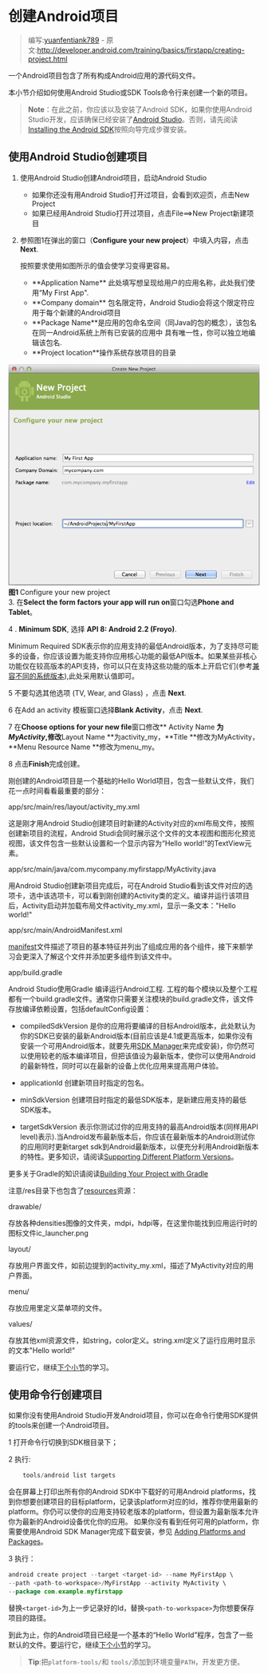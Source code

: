 # 创建Android项目

> 编写:[yuanfentiank789](https://github.com/yuanfentiank789) - 原文:<http://developer.android.com/training/basics/firstapp/creating-project.html>

一个Android项目包含了所有构成Android应用的源代码文件。

本小节介绍如何使用Android Studio或SDK Tools命令行来创建一个新的项目。

> **Note**：在此之前，你应该以及安装了Android SDK，如果你使用Android Studio开发，应该确保已经安装了[Android Studio](http://developer.android.com/sdk/installing/studio.html)。否则，请先阅读 [Installing the Android SDK](http://developer.android.com/sdk/installing/index.html)按照向导完成步骤安装。

## 使用Android Studio创建项目

1. 使用Android Studio创建Android项目，启动Android Studio
   <ul>
   <li>如果你还没有用Android Studio打开过项目，会看到欢迎页，点击New Project</li>
   <li>如果已经用Android Studio打开过项目，点击File==>New Project新建项目</li>
   </ul>

2. 参照图1在弹出的窗口（**Configure your new project**）中填入内容，点击**Next**. 

   按照要求使用如图所示的值会使学习变得更容易。
   <ul>
   <li>**Application Name** 此处填写想呈现给用户的应用名称，此处我们使用“My First App".</li>
   <li>**Company domain** 包名限定符，Android Studio会将这个限定符应用于每个新建的Android项目</li>
   <li>**Package Name**是应用的包命名空间（同Java的包的概念），该包名在同一Android系统上所有已安装的应用中      具有唯一性，你可以独立地编辑该包名.</li>
   <li>**Project location**操作系统存放项目的目录</li>
   </ul>
 
![image](studio-setup-1.png)
    <strong >图1 </strong>Configure your new project    
3. 在**Select the form factors your app will run on**窗口勾选**Phone and Tablet**。


4
. **Minimum SDK**, 选择 **API 8: Android 2.2 (Froyo)**.
   
   Minimum Required SDK表示你的应用支持的最低Android版本，为了支持尽可能多的设备，你应该设置为能支持你应用核心功能的最低API版本。如果某些非核心功能仅在较高版本的API支持，你可以只在支持这些功能的版本上开启它们(参考[兼容不同的系统版本](../supporting-devices/platforms.html)),此处采用默认值即可。

5 不要勾选其他选项 (TV, Wear, and Glass) ，点击 **Next**.   

6 在Add an activity 模板窗口选择**Blank Activity**，点击 **Next**. 

7 在**Choose options for your new file**窗口修改** Activity Name **为<I>MyActivity</I>,修改**Layout Name **为activity_my，**Title **修改为MyActivity，**Menu Resource Name **修改为menu_my。

8 点击**Finish**完成创建。

  刚创建的Android项目是一个基础的Hello World项目，包含一些默认文件，我们花一点时间看看最重要的部分：


app/src/main/res/layout/activity_my.xml

这是刚才用Android Studio创建项目时新建的Activity对应的xml布局文件，按照创建新项目的流程，Android Studi会同时展示这个文件的文本视图和图形化预览视图，该文件包含一些默认设置和一个显示内容为“Hello world!”的TextView元素。

app/src/main/java/com.mycompany.myfirstapp/MyActivity.java

用Android Studio创建新项目完成后，可在Android Studio看到该文件对应的选项卡，选中该选项卡，可以看到刚创建的Activity类的定义。编译并运行该项目后，Activity启动并加载布局文件activity_my.xml，显示一条文本："Hello world!"

app/src/main/AndroidManifest.xml

[manifest](http://developer.android.com/guide/topics/manifest/manifest-intro.html)文件描述了项目的基本特征并列出了组成应用的各个组件，接下来额学习会更深入了解这个文件并添加更多组件到该文件中。 

app/build.gradle

Android Studio使用Gradle 编译运行Android工程. 工程的每个模块以及整个工程都有一个build.gradle文件。通常你只需要关注模块的build.gradle文件，该文件存放编译依赖设置，包括defaultConfig设置：

+ compiledSdkVersion
是你的应用将要编译的目标Android版本，此处默认为你的SDK已安装的最新Android版本(目前应该是4.1或更高版本，如果你没有安装一个可用Android版本，就要先用[SDK Manager](http://developer.android.com/sdk/installing/adding-packages.html)来完成安装)，你仍然可以使用较老的版本编译项目，但把该值设为最新版本，使你可以使用Android的最新特性，同时可以在最新的设备上优化应用来提高用户体验。

+ applicationId 创建新项目时指定的包名。

+ minSdkVersion 创建项目时指定的最低SDK版本，是新建应用支持的最低SDK版本。

+ targetSdkVersion 表示你测试过你的应用支持的最高Android版本(同样用API level)表示).当Android发布最新版本后，你应该在最新版本的Android测试你的应用同时更新target sdk到Android最新版本，以便充分利用Android新版本的特性。更多知识，请阅读[Supporting Different Platform Versions](http://developer.android.com/training/basics/supporting-devices/platforms.html)。


更多关于Gradle的知识请阅读[Building Your Project with Gradle](http://developer.android.com/sdk/installing/studio-build.html) 

注意/res目录下也包含了[resources](http://developer.android.com/guide/topics/resources/overview.html)资源：

drawable<density>/

存放各种densities图像的文件夹，mdpi，hdpi等，在这里你能找到应用运行时的图标文件ic_launcher.png

layout/

存放用户界面文件，如前边提到的activity_my.xml，描述了MyActivity对应的用户界面。

menu/

存放应用里定义菜单项的文件。

values/

存放其他xml资源文件，如string，color定义。string.xml定义了运行应用时显示的文本"Hello world!"

要运行它，继续[下个小节](running-app.html)的学习。

## 使用命令行创建项目

如果你没有使用Android Studio开发Android项目，你可以在命令行使用SDK提供的tools来创建一个Android项目。

1 打开命令行切换到SDK根目录下；

2 执行:

```java
    tools/android list targets
```

会在屏幕上打印出所有你的Android SDK中下载好的可用Android  platforms，找到你想要创建项目的目标platform，记录该platform对应的Id，推荐你使用最新的platform。你仍可以使你的应用支持较老版本的platform，但设置为最新版本允许你为最新的Android设备优化你的应用。
如果你没有看到任何可用的platform，你需要使用Android SDK Manager完成下载安装，参见 [Adding Platforms and Packages](http://developer.android.com/sdk/installing/adding-packages.html)。

3 执行：

```java
android create project --target <target-id> --name MyFirstApp \
--path <path-to-workspace>/MyFirstApp --activity MyActivity \
--package com.example.myfirstapp
```

替换`<target-id>`为上一步记录好的Id，替换`<path-to-workspace>`为你想要保存项目的路径。

到此为止，你的Android项目已经是一个基本的“Hello World”程序，包含了一些默认的文件。要运行它，继续[下个小节](running-app.html)的学习。

> **Tip**:把`platform-tools/`和 `tools/`添加到环境变量`PATH`，开发更方便。
